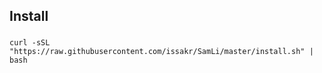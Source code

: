 ## Install

###

```
curl -sSL "https://raw.githubusercontent.com/issakr/SamLi/master/install.sh" | bash
```
